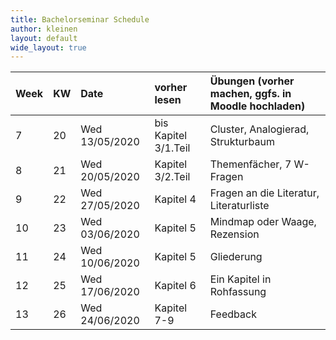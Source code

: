 ```yaml
---
title: Bachelorseminar Schedule
author: kleinen
layout: default
wide_layout: true
---
```



| Week | KW | Date           | vorher lesen         | Übungen (vorher machen, ggfs. in Moodle hochladen) |
|:-----|:---|:---------------|:---------------------|:---------------------------------------------------|
| 7    | 20 | Wed 13/05/2020 | bis Kapitel 3/1.Teil | Cluster, Analogierad, Strukturbaum                 |
| 8    | 21 | Wed 20/05/2020 | Kapitel 3/2.Teil     | Themenfächer, 7 W-Fragen                           |
| 9    | 22 | Wed 27/05/2020 | Kapitel 4            | Fragen an die Literatur, Literaturliste            |
| 10   | 23 | Wed 03/06/2020 | Kapitel 5            | Mindmap oder Waage, Rezension                      |
| 11   | 24 | Wed 10/06/2020 | Kapitel 5            | Gliederung                                         |
| 12   | 25 | Wed 17/06/2020 | Kapitel 6            | Ein Kapitel in Rohfassung                          |
| 13   | 26 | Wed 24/06/2020 | Kapitel 7-9          | Feedback                                           |
